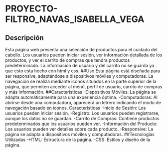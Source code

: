 # PROYECTO-FILTRO_NAVAS_ISABELLA_VEGA
## Descripción
Esta página web presenta una selección de productos para el cuidado del cabello. Los usuarios pueden iniciar sesión, ver información detallada de los productos, y ver el carrito de compras que tendra productos predeterminado. La información de usuario y del carrito no se guarda ya que esto esta hecho con html y css.
##Uso
Esta página está diseñada para ser responsive, adaptándose a dispositivos móviles y computadoras. La navegación se realiza mediante iconos situados en la parte superior de la página, que permiten acceder al menú, perfil de usuario, carrito de compras y más información.
##Caracteristicas
-Dispositivos Móviles: La página se adapta automáticamente para una experiencia óptima.
-Computadoras: Al abrirse desde una computadora, aparecerá un letrero indicando el modo de navegación basado en iconos.
Características
-Inicio de Sesión: Los usuarios pueden iniciar sesión.
-Registro: Los usuarios pueden registrarse, aunque los datos no se guardan.
-Carrito de Compras: Contiene productos predeterminados que los usuarios pueden ver.
-Información del Producto: Los usuarios pueden ver detalles sobre cada producto.
-Responsive: La página se adapta a dispositivos móviles y computadoras.
##Tecnologías Utilizadas
-HTML: Estructura de la página.
-CSS: Estilos y diseño de la página.
